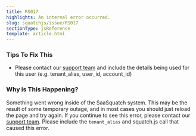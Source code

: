 ```yaml
---
title: RS017
highlights: An internal error occurred.
slug: squatchjs/issue/RS017
sectionType: jsReference
template: article.html
---
```


### Tips To Fix This

 - Please contact our [support team](mailto:support@referralsaasquatch.com?Subject=RS017%20An%20internal%20error%20occurred) and include the details being used for this user (e.g. tenant_alias, user_id, account_id)

### Why is This Happening?

Something went wrong inside of the SaaSquatch system. This may be the result of some temporary outage, and in most cases you should just reload the page and try again. 
If you continue to see this error, please contact our [support team](mailto:support@referralsaasquatch.com?Subject=RS017%20An%20internal%20error%20occurred). Please include the `tenant_alias` and squatch.js call that caused this error.